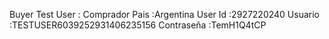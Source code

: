 Buyer Test User : Comprador 
Pais :Argentina 
User Id :2927220240
Usuario :TESTUSER6039252931406235156
Contraseña :TemH1Q4tCP